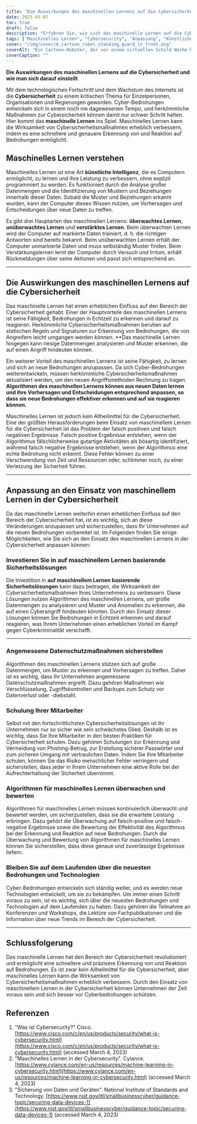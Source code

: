 ```yaml
---
title: "Die Auswirkungen des maschinellen Lernens auf die Cybersicherheit"
date: 2023-03-07
toc: true
draft: false
description: "Erfahren Sie, wie sich das maschinelle Lernen auf die Cybersicherheit auswirkt und wie Sie sich anpassen können."
tags: ["Maschinelles Lernen", "Cybersecurity", "Anpassung", "Künstliche Intelligenz", "Erkennung von Bedrohungen", "Datenschutz", "Echtzeit", "Überwachtes Lernen", "Unüberwachtes Lernen", "Reinforcement Learning", "Falsch-positive Meldungen", "Falsche Negative", "Mitarbeiterschulung", "Sicherheitslösungen", "Datenanalyse", "Netzwerksicherheit", "Cloud-Sicherheit", "Erkennung von Mustern", "Erkennung von Anomalien", "Cyber-Bedrohungen"]
cover: "/img/cover/A_cartoon_robot_standing_guard_in_front.png"
coverAlt: "Ein Cartoon-Roboter, der vor einem virtuellen Schild Wache hält, symbolisiert den Einsatz von maschinellem Lernen in der Cybersicherheit."
coverCaption: ""
---
```


**Die Auswirkungen des maschinellen Lernens auf die Cybersicherheit und wie man sich darauf einstellt**

Mit dem technologischen Fortschritt und dem Wachstum des Internets ist die **Cybersicherheit** zu einem kritischen Thema für Einzelpersonen, Organisationen und Regierungen geworden. Cyber-Bedrohungen entwickeln sich in einem noch nie dagewesenen Tempo, und herkömmliche Maßnahmen zur Cybersicherheit können damit nur schwer Schritt halten. Hier kommt das **maschinelle Lernen** ins Spiel. Maschinelles Lernen kann die Wirksamkeit von Cybersicherheitsmaßnahmen erheblich verbessern, indem es eine schnellere und genauere Erkennung von und Reaktion auf Bedrohungen ermöglicht.

## Maschinelles Lernen verstehen

Maschinelles Lernen ist eine Art **künstliche Intelligenz**, die es Computern ermöglicht, zu lernen und ihre Leistung zu verbessern, ohne explizit programmiert zu werden. Es funktioniert durch die Analyse großer Datenmengen und die Identifizierung von Mustern und Beziehungen innerhalb dieser Daten. Sobald die Muster und Beziehungen erkannt wurden, kann der Computer dieses Wissen nutzen, um Vorhersagen und Entscheidungen über neue Daten zu treffen.

Es gibt drei Hauptarten des maschinellen Lernens: **überwachtes Lernen**, **unüberwachtes Lernen** und **verstärktes Lernen**. Beim überwachten Lernen wird der Computer auf markierte Daten trainiert, d. h. die richtigen Antworten sind bereits bekannt. Beim unüberwachten Lernen erhält der Computer unmarkierte Daten und muss selbständig Muster finden. Beim Verstärkungslernen lernt der Computer durch Versuch und Irrtum, erhält Rückmeldungen über seine Aktionen und passt sich entsprechend an.

______

## Die Auswirkungen des maschinellen Lernens auf die Cybersicherheit

Das maschinelle Lernen hat einen erheblichen Einfluss auf den Bereich der Cybersicherheit gehabt. Einer der Hauptvorteile des maschinellen Lernens ist seine Fähigkeit, Bedrohungen in Echtzeit zu erkennen und darauf zu reagieren. Herkömmliche Cybersicherheitsmaßnahmen beruhen auf statischen Regeln und Signaturen zur Erkennung von Bedrohungen, die von Angreifern leicht umgangen werden können. **Das maschinelle Lernen hingegen kann riesige Datenmengen analysieren und Muster erkennen, die auf einen Angriff hindeuten können.

Ein weiterer Vorteil des maschinellen Lernens ist seine Fähigkeit, zu lernen und sich an neue Bedrohungen anzupassen. Da sich Cyber-Bedrohungen weiterentwickeln, müssen herkömmliche Cybersicherheitsmaßnahmen aktualisiert werden, um den neuen Angriffsmethoden Rechnung zu tragen. **Algorithmen des maschinellen Lernens können aus neuen Daten lernen und ihre Vorhersagen und Entscheidungen entsprechend anpassen, so dass sie neue Bedrohungen effektiver erkennen und auf sie reagieren können.**

Maschinelles Lernen ist jedoch kein Allheilmittel für die Cybersicherheit. Eine der größten Herausforderungen beim Einsatz von maschinellem Lernen für die Cybersicherheit ist das Problem der falsch positiven und falsch negativen Ergebnisse. Falsch positive Ergebnisse entstehen, wenn der Algorithmus fälschlicherweise gutartige Aktivitäten als bösartig identifiziert, während falsch negative Ergebnisse entstehen, wenn der Algorithmus eine echte Bedrohung nicht erkennt. Diese Fehler können zu einer Verschwendung von Zeit und Ressourcen oder, schlimmer noch, zu einer Verletzung der Sicherheit führen.

______

## Anpassung an den Einsatz von maschinellem Lernen in der Cybersicherheit

Da das maschinelle Lernen weiterhin einen erheblichen Einfluss auf den Bereich der Cybersicherheit hat, ist es wichtig, sich an diese Veränderungen anzupassen und sicherzustellen, dass Ihr Unternehmen auf die neuen Bedrohungen vorbereitet ist. Im Folgenden finden Sie einige Möglichkeiten, wie Sie sich an den Einsatz des maschinellen Lernens in der Cybersicherheit anpassen können:

### Investieren Sie in auf maschinellem Lernen basierende Sicherheitslösungen

Die Investition in **auf maschinellem Lernen basierende Sicherheitslösungen** kann dazu beitragen, die Wirksamkeit der Cybersicherheitsmaßnahmen Ihres Unternehmens zu verbessern. Diese Lösungen nutzen Algorithmen des maschinellen Lernens, um große Datenmengen zu analysieren und Muster und Anomalien zu erkennen, die auf einen Cyberangriff hindeuten könnten. Durch den Einsatz dieser Lösungen können Sie Bedrohungen in Echtzeit erkennen und darauf reagieren, was Ihrem Unternehmen einen erheblichen Vorteil im Kampf gegen Cyberkriminalität verschafft.

______

### Angemessene Datenschutzmaßnahmen sicherstellen

Algorithmen des maschinellen Lernens stützen sich auf große Datenmengen, um Muster zu erkennen und Vorhersagen zu treffen. Daher ist es wichtig, dass Ihr Unternehmen angemessene Datenschutzmaßnahmen ergreift. Dazu gehören Maßnahmen wie Verschlüsselung, Zugriffskontrollen und Backups zum Schutz vor Datenverlust oder -diebstahl.

### Schulung Ihrer Mitarbeiter

Selbst mit den fortschrittlichsten Cybersicherheitslösungen ist Ihr Unternehmen nur so sicher wie sein schwächstes Glied. Deshalb ist es wichtig, dass Sie Ihre Mitarbeiter in den besten Praktiken für Cybersicherheit schulen. Dazu gehören Schulungen zur Erkennung und Vermeidung von Phishing-Betrug, zur Erstellung sicherer Passwörter und zum sicheren Umgang mit vertraulichen Daten. Indem Sie Ihre Mitarbeiter schulen, können Sie das Risiko menschlicher Fehler verringern und sicherstellen, dass jeder in Ihrem Unternehmen eine aktive Rolle bei der Aufrechterhaltung der Sicherheit übernimmt.

### Algorithmen für maschinelles Lernen überwachen und bewerten

Algorithmen für maschinelles Lernen müssen kontinuierlich überwacht und bewertet werden, um sicherzustellen, dass sie die erwartete Leistung erbringen. Dazu gehört die Überwachung auf falsch-positive und falsch-negative Ergebnisse sowie die Bewertung der Effektivität des Algorithmus bei der Erkennung und Reaktion auf neue Bedrohungen. Durch die Überwachung und Bewertung von Algorithmen für maschinelles Lernen können Sie sicherstellen, dass diese genaue und zuverlässige Ergebnisse liefern.

### Bleiben Sie auf dem Laufenden über die neuesten Bedrohungen und Technologien

Cyber-Bedrohungen entwickeln sich ständig weiter, und es werden neue Technologien entwickelt, um sie zu bekämpfen. Um immer einen Schritt voraus zu sein, ist es wichtig, sich über die neuesten Bedrohungen und Technologien auf dem Laufenden zu halten. Dazu gehören die Teilnahme an Konferenzen und Workshops, die Lektüre von Fachpublikationen und die Information über neue Trends im Bereich der Cybersicherheit.

______

## Schlussfolgerung

Das maschinelle Lernen hat den Bereich der Cybersicherheit revolutioniert und ermöglicht eine schnellere und präzisere Erkennung von und Reaktion auf Bedrohungen. Es ist zwar kein Allheilmittel für die Cybersicherheit, aber maschinelles Lernen kann die Wirksamkeit von Cybersicherheitsmaßnahmen erheblich verbessern. Durch den Einsatz von maschinellem Lernen in der Cybersicherheit können Unternehmen der Zeit voraus sein und sich besser vor Cyberbedrohungen schützen.

## Referenzen

1. "Was ist Cybersecurity?" Cisco. [https://www.cisco.com/c/en/us/products/security/what-is-cybersecurity.html](https://www.cisco.com/c/en/us/products/security/what-is-cybersecurity.html) (accessed March 4, 2023)
2. "Maschinelles Lernen in der Cybersecurity". Cylance. [https://www.cylance.com/en-us/resources/machine-learning-in-cybersecurity.html](https://www.cylance.com/en-us/resources/machine-learning-in-cybersecurity.html) (accessed March 4, 2023)
3.  "Sicherung von Daten und Geräten". National Institute of Standards and Technology. [https://www.nist.gov/itl/smallbusinesscyber/guidance-topic/securing-data-devices-1](https://www.nist.gov/itl/smallbusinesscyber/guidance-topic/securing-data-devices-1) (accessed March 4, 2023)
